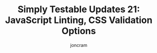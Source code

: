 ---
title: "Simply Testable Updates 21: JavaScript Linting, CSS Validation Options"
author: joncram
newsletter:
    issue_number: 21st
    url: https://us5.campaign-archive1.com/?u=ac75e33d993d2b502e333ddd0&amp;id=678610272a
    closing_sentence: Expect the next in a perhaps week from now, December 26 2012.
    highlights:
        - Improved CSS validation options
        - Added JavaScript static analysis via JSLint
---